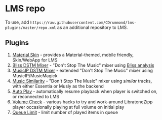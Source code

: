 # LMS repo

To use, add `https://raw.githubusercontent.com/CDrummond/lms-plugins/master/repo.xml` as an additional repository to LMS.

## Plugins

1. [Material Skin](https://github.com/CDrummond/lms-material) - provides a Material-themed, mobile friendly, Skin/WebApp for LMS
2. [Bliss DSTM Mixer](https://github.com/CDrummond/lms-blissmixer) - "Don't Stop The Music" mixer using [Bliss analysis](https://github.com/CDrummond/bliss-analyser)
3. [MusicIP DSTM Mixer](https://github.com/CDrummond/lms-mipmixer) - extended "Don't Stop The Music" mixer using MusicIP/MusicMagick
4. [Music Similarity](https://github.com/CDrummond/lms-musicsimilarity) - "Don't Stop The Music" mixer using *similar* tracks, with either Essentia or Musly as the backend
5. [Auto Play](https://github.com/CDrummond/lms-autoplay) - automatically resume playback when player is switched on, or reconnected to LMS
6. [Volume Check](https://github.com/CDrummond/lms-volumecheck) - various hacks to try and work-around LibratoneZipp player occasionally playing at full volume on initial play
7. [Queue Limit](https://github.com/CDrummond/lms-queuelimit) - limit number of played items in queue
